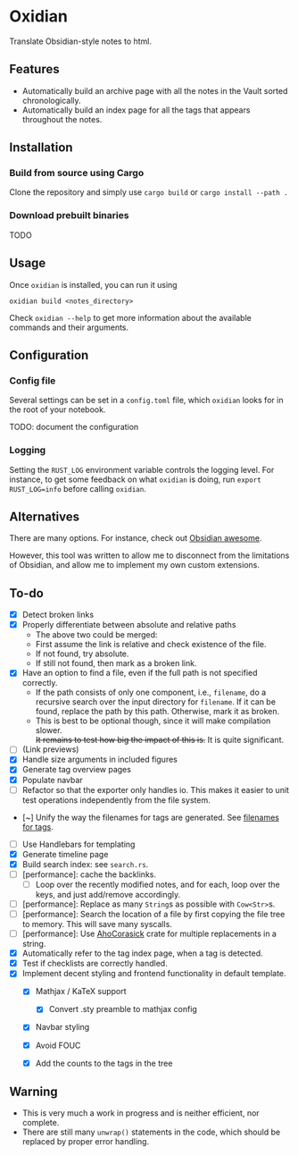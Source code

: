 # Oxidian 

Translate Obsidian-style notes to html.


## Features 

- Automatically build an archive page with all the notes in the Vault sorted chronologically.
- Automatically build an index page for all the tags that appears throughout the notes.


## Installation

### Build from source using Cargo

Clone the repository and simply use `cargo build` or `cargo install --path .` 

### Download prebuilt binaries

TODO

## Usage 

Once `oxidian` is installed, you can run it using
```
oxidian build <notes_directory>
```

Check `oxidian --help` to get more information about the available commands 
and their arguments.


## Configuration 

### Config file

Several settings can be set in a `config.toml` file, which `oxidian` looks for 
in the root of your notebook.

TODO: document the configuration

### Logging

Setting the `RUST_LOG` environment variable controls the logging level.
For instance, to get some feedback on what `oxidian` is doing, 
run `export RUST_LOG=info` before calling `oxidian`.



## Alternatives 
There are many options. For instance, check out [Obsidian awesome](https://github.com/kmaasrud/awesome-obsidian?tab=readme-ov-file#publishing).

However, this tool was written to allow me to disconnect from the limitations 
of Obsidian, and allow me to implement my own custom extensions.  


## To-do 
- [x] Detect broken links
- [x] Properly differentiate between absolute and relative paths
    - The above two could be merged:
    -   First assume the link is relative and check existence of the file. 
    -   If not found, try absolute. 
    -   If still not found, then mark as a broken link.
- [x] Have an option to find a file, even if the full path is not specified correctly. 
    - If the path consists of only one component, i.e., `filename`, do a recursive search over the input directory for `filename`. If it can be found, replace the path by this path. Otherwise, mark it as broken. 
    - This is best to be optional though, since it will make compilation slower.  
    ~~It remains to test how big the impact of this is.~~ It is quite significant.
- [ ] (Link previews)
- [x] Handle size arguments in included figures
- [x] Generate tag overview pages 
- [x] Populate navbar
- [ ] Refactor so that the exporter only handles io. This makes it easier to unit test operations independently from the file system.
- [~] Unify the way the filenames for tags are generated. See [filenames for tags](#tags).
- [ ] Use Handlebars for templating
- [x] Generate timeline page
- [x] Build search index: see `search.rs`. 
- [ ] [performance]: cache the backlinks.
    - [ ] Loop over the recently modified notes, and for each, loop over the keys, and just add/remove accordingly.
- [ ] [performance]: Replace as many `String`s as possible with `Cow<Str>`s.
- [ ] [performance]: Search the location of a file by first copying the file tree to memory. This will save many syscalls.
- [ ] [performance]: Use [AhoCorasick](https://docs.rs/aho-corasick/latest/aho_corasick/struct.AhoCorasick.html) crate for multiple replacements in a string. 
- [x] Automatically refer to the tag index page, when a tag is detected.
- [x] Test if checklists are correctly handled.
- [x] Implement decent styling and frontend functionality in default template.
    - [x] Mathjax / KaTeX support 
        - [x] Convert .sty preamble to mathjax config
    - [x] Navbar styling
    - [x] Avoid FOUC
    - [x] Add the counts to the tags in the tree


## Warning

- This is very much a work in progress and is neither efficient, nor complete. 
- There are still many `unwrap()` statements in the code, which should be replaced by proper error handling.
